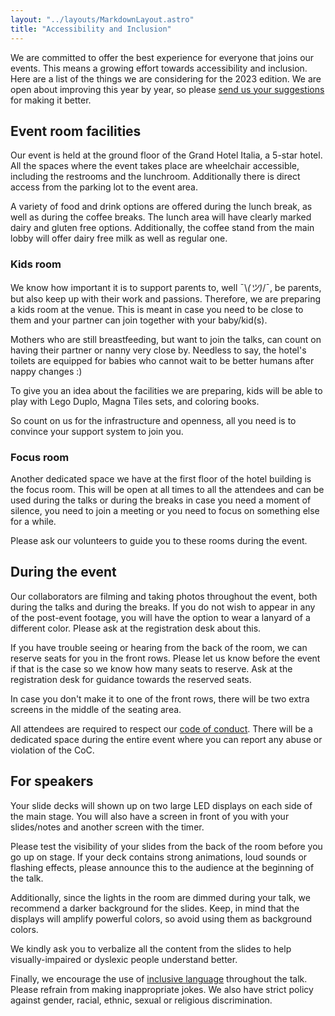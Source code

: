 ```yaml
---
layout: "../layouts/MarkdownLayout.astro"
title: "Accessibility and Inclusion"
---
```


We are committed to offer the best experience for everyone that joins our events. This means a growing effort towards accessibility and inclusion. Here are a list of the things we are considering for the 2023 edition. We are open about improving this year by year, so please [send us your suggestions](mailto:welcome@jsheroes.io) for making it better.

## Event room facilities

Our event is held at the ground floor of the Grand Hotel Italia, a 5-star hotel. All the spaces where the event takes place are wheelchair accessible, including the restrooms and the lunchroom. Additionally there is direct access from the parking lot to the event area.

A variety of food and drink options are offered during the lunch break, as well as during the coffee breaks. The lunch area will have clearly marked dairy and gluten free options. Additionally, the coffee stand from the main lobby will offer dairy free milk as well as regular one.

### Kids room

We know how important it is to support parents to, well ¯⁠\⁠_⁠(⁠ツ⁠)⁠_⁠/⁠¯, be parents, but also keep up with their work and passions. Therefore, we are preparing a kids room at the venue. This is meant in case you need to be close to them and your partner can join together with your baby/kid(s).

Mothers who are still breastfeeding, but want to join the talks, can count on having their partner or nanny very close by. Needless to say, the hotel's toilets are equipped for babies who cannot wait to be better humans after nappy changes :)

To give you an idea about the facilities we are preparing, kids will be able to play with Lego Duplo, Magna Tiles sets, and coloring books.

So count on us for the infrastructure and openness, all you need is to convince your support system to join you.

### Focus room

Another dedicated space we have at the first floor of the hotel building is the focus room. This will be open at all times to all the attendees and can be used during the talks or during the breaks in case you need a moment of silence, you need to join a meeting or you need to focus on something else for a while.

Please ask our volunteers to guide you to these rooms during the event.

## During the event

Our collaborators are filming and taking photos throughout the event, both during the talks and during the breaks. If you do not wish to appear in any of the post-event footage, you will have the option to wear a lanyard of a different color. Please ask at the registration desk about this.

If you have trouble seeing or hearing from the back of the room, we can reserve seats for you in the front rows. Please let us know before the event if that is the case so we know how many seats to reserve. Ask at the registration desk for guidance towards the reserved seats.

In case you don't make it to one of the front rows, there will be two extra screens in the middle of the seating area.

All attendees are required to respect our [code of conduct](https://jsheroes.io/coc). There will be a dedicated space during the entire event where you can report any abuse or violation of the CoC.

## For speakers

Your slide decks will shown up on two large LED displays on each side of the main stage. You will also have a screen in front of you with your slides/notes and another screen with the timer.

Please test the visibility of your slides from the back of the room before you go up on stage. If your deck contains strong animations, loud sounds or flashing effects, please announce this to the audience at the beginning of the talk.

Additionally, since the lights in the room are dimmed during your talk, we recommend a darker background for the slides. Keep, in mind that the displays will amplify powerful colors, so avoid using them as background colors.

We kindly ask you to verbalize all the content from the slides to  help visually-impaired or dyslexic people understand better.

Finally, we encourage the use of [inclusive language](https://www.apa.org/about/apa/equity-diversity-inclusion/language-guidelines) throughout the talk. Please refrain from making inappropriate jokes. We also have strict policy against gender, racial, ethnic, sexual or religious discrimination.
